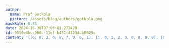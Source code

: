 ```yaml
---
author:
  name: Prof Gotkola
  picture: /assets/blog/authors/gotkola.png
maskRate: 0.43
date: 2024-10-30T07:00:01.272428
id: 9519e4bc-968c-11ef-b451-41234cb8625c
content: '[[6, 0, 3, 0, 8, 7, 0, 0, 1], [1, 0, 5, 2, 0, 0, 8, 0, 9], [0, 9, 0, 4, 5, 1, 2, 0, 3], [0, 1, 0, 8, 7, 5, 0, 3, 6], [0, 0, 0, 0, 9, 0, 4, 0, 8], [9, 0, 0, 3, 0, 2, 1, 0, 7], [5, 7, 1, 6, 2, 0, 3, 0, 0], [4, 0, 2, 0, 0, 8, 0, 0, 0], [8, 6, 0, 5, 3, 4, 7, 1, 2]]'
---
```

